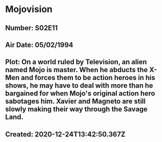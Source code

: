 # Mojovision
## Number: S02E11
## Air Date: 05/02/1994
## Plot: On a world ruled by Television, an alien named Mojo is master. When he abducts the X-Men and forces them to be action heroes in his shows, he may have to deal with more than he bargained for when Mojo's original action hero sabotages him. Xavier and Magneto are still slowly making their way through the Savage Land.
## Created: 2020-12-24T13:42:50.367Z